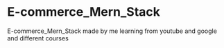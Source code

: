 # E-commerce_Mern_Stack
E-commerce_Mern_Stack made by me learning from youtube and google and different courses
